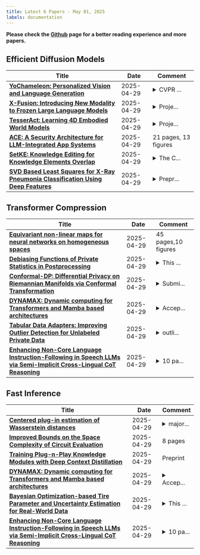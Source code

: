 ```yaml
---
title: Latest 6 Papers - May 01, 2025
labels: documentation
---
```

**Please check the [Github](https://github.com/zezhishao/MTS_Daily_ArXiv) page for a better reading experience and more papers.**

## Efficient Diffusion Models
| **Title** | **Date** | **Comment** |
| --- | --- | --- |
| **[YoChameleon: Personalized Vision and Language Generation](http://arxiv.org/abs/2504.20998v1)** | 2025-04-29 | <details><summary>CVPR ...</summary><p>CVPR 2025; Project page: https://thaoshibe.github.io/YoChameleon</p></details> |
| **[X-Fusion: Introducing New Modality to Frozen Large Language Models](http://arxiv.org/abs/2504.20996v1)** | 2025-04-29 | <details><summary>Proje...</summary><p>Project Page: https://sichengmo.github.io/XFusion/</p></details> |
| **[TesserAct: Learning 4D Embodied World Models](http://arxiv.org/abs/2504.20995v1)** | 2025-04-29 | <details><summary>Proje...</summary><p>Project Page: https://tesseractworld.github.io/</p></details> |
| **[ACE: A Security Architecture for LLM-Integrated App Systems](http://arxiv.org/abs/2504.20984v1)** | 2025-04-29 | 21 pages, 13 figures |
| **[SetKE: Knowledge Editing for Knowledge Elements Overlap](http://arxiv.org/abs/2504.20972v1)** | 2025-04-29 | <details><summary>The C...</summary><p>The CR version will be updated subsequently</p></details> |
| **[SVD Based Least Squares for X-Ray Pneumonia Classification Using Deep Features](http://arxiv.org/abs/2504.20970v1)** | 2025-04-29 | <details><summary>Prepr...</summary><p>Preprint submitted to IEEE International Workshop on Machine Learning for Signal Processing (MLSP), 2025</p></details> |

## Transformer Compression
| **Title** | **Date** | **Comment** |
| --- | --- | --- |
| **[Equivariant non-linear maps for neural networks on homogeneous spaces](http://arxiv.org/abs/2504.20974v1)** | 2025-04-29 | 45 pages,10 figures |
| **[Debiasing Functions of Private Statistics in Postprocessing](http://arxiv.org/abs/2502.13314v4)** | 2025-04-29 | <details><summary>This ...</summary><p>This version is the same as version 2, which we inadvertently withdrew in trying to undo a premature submission. Relative to version 1, this version contains additional results and more references</p></details> |
| **[Conformal-DP: Differential Privacy on Riemannian Manifolds via Conformal Transformation](http://arxiv.org/abs/2504.20941v1)** | 2025-04-29 | <details><summary>Submi...</summary><p>Submitted and do not distribute</p></details> |
| **[DYNAMAX: Dynamic computing for Transformers and Mamba based architectures](http://arxiv.org/abs/2504.20922v1)** | 2025-04-29 | <details><summary>Accep...</summary><p>Accepted to IJCNN 2025</p></details> |
| **[Tabular Data Adapters: Improving Outlier Detection for Unlabeled Private Data](http://arxiv.org/abs/2504.20862v1)** | 2025-04-29 | <details><summary>outli...</summary><p>outlier detection, tabular data, neural networks, weak annotations, soft labeling, unsupervised approach</p></details> |
| **[Enhancing Non-Core Language Instruction-Following in Speech LLMs via Semi-Implicit Cross-Lingual CoT Reasoning](http://arxiv.org/abs/2504.20835v1)** | 2025-04-29 | <details><summary>10 pa...</summary><p>10 pages, 6 figures, Submitted to ACM MM 2025</p></details> |

## Fast Inference
| **Title** | **Date** | **Comment** |
| --- | --- | --- |
| **[Centered plug-in estimation of Wasserstein distances](http://arxiv.org/abs/2203.11627v2)** | 2025-04-29 | <details><summary>major...</summary><p>major revision; 41 pages, 14 figures</p></details> |
| **[Improved Bounds on the Space Complexity of Circuit Evaluation](http://arxiv.org/abs/2504.20950v1)** | 2025-04-29 | 8 pages |
| **[Training Plug-n-Play Knowledge Modules with Deep Context Distillation](http://arxiv.org/abs/2503.08727v2)** | 2025-04-29 | Preprint |
| **[DYNAMAX: Dynamic computing for Transformers and Mamba based architectures](http://arxiv.org/abs/2504.20922v1)** | 2025-04-29 | <details><summary>Accep...</summary><p>Accepted to IJCNN 2025</p></details> |
| **[Bayesian Optimization-based Tire Parameter and Uncertainty Estimation for Real-World Data](http://arxiv.org/abs/2504.20863v1)** | 2025-04-29 | <details><summary>This ...</summary><p>This paper has been accepted at IV 2025</p></details> |
| **[Enhancing Non-Core Language Instruction-Following in Speech LLMs via Semi-Implicit Cross-Lingual CoT Reasoning](http://arxiv.org/abs/2504.20835v1)** | 2025-04-29 | <details><summary>10 pa...</summary><p>10 pages, 6 figures, Submitted to ACM MM 2025</p></details> |

